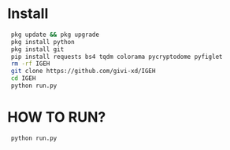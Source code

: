 # Install
```bash
 pkg update && pkg upgrade
 pkg install python
 pkg install git  
 pip install requests bs4 tqdm colorama pycryptodome pyfiglet
 rm -rf IGEH
 git clone https://github.com/givi-xd/IGEH
 cd IGEH
 python run.py
```
# HOW TO RUN?
```bash
 python run.py
```
